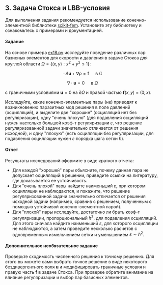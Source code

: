 ## 3. Задача Стокса и LBB-условия
Для выполнения задания рекомендуется использование конечно-элементной библиотеки [scikit-fem](https://github.com/kinnala/scikit-fem). Установите эту библиотеку и ознакомьтесь с примерами и документацией.

#### Задание
На основе примера [ex18.py](https://github.com/kinnala/scikit-fem/blob/master/docs/examples/ex18.py) исследуйте поведение различных пар базисных элементов для скорости и давления в задаче Стокса для круглой области $`\Omega = \{(x,y): x^2 + y^2 \le 1\}`$:
```math
- \Delta \mathbf{u} + \nabla p = \mathbf{f} \quad \text{ в } \Omega
```
```math
\nabla \cdot \mathbf{u} = 0 \quad \text{ в } \Omega
```
с граничными условиями $`\mathbf{u} = 0`$ на $`\partial\Omega`$ и правой частью $`\mathbf{f}(x,y) = (0, x)`$.

Исследуйте, какие конечно-элементные пары (не) приводят к возникновению паразитных мод решения в поле давлений (осцилляций), и выделите две "хорошие" (осцилляций нет без регуляризации), одну "очень плохую" (для подавления осцилляций нужен настолько большой коэф-т регуляризации $`\varepsilon`$, что решение регуляризованной задачи значительно отличается от решения исходной), и одну "плохую" (есть осцилляции без регуляризации, для подавления осцилляции нужен $`\varepsilon`$ порядка шага сетки $`h`$).

#### Отчет
Результаты исследований оформите в виде краткого отчета:
- Для каждой "хорошей" пары обьясните, почему данная пара не допускает осцилляций в решении, приведите ссылки на литературу, где доказывается ее устойчивость.
- Для "очень плохой" пары найдите наименьший $`\varepsilon`$, при котором осцилляции не наблюдаются, и покажите, что решение регуляризованной задачи значительно отличается от решения исходной задачи (например, сравнив с решением, полученным с помощью устойчивой конечно-элементной парой).
- Для "плохой" пары исследуйте, достаточно ли брать коэф-т регуляризации, пропорциональный $h^2$, для подавления осцилляций. Для этого сначала найдите наименьший $`\varepsilon`$, для которого осцилляции не наблюдаются, а затем проведите несколько расчетов с одновременным измельчением сетки и уменьшением $`\varepsilon \sim h^2`$.

#### Дополнительное необязательное задание
Проверьте сходимость численного решения к точному решению. Для этого вы можете сами выбрать точное решение в виде некоторого бездивергентного поля $`\mathbf{u}`$ и модифицировать граничные условия и правую часть $`\mathbf{f}`$ в задаче Стокса. При проверке обратите внимание на влияние регуляризации и выбор пар базисных элементов.